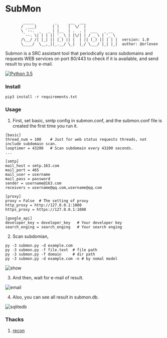 # SubMon

```
        _____         _     ___  ___
       /  ___|       | |    |  \/  |
       \ `--.  _   _ | |__  | .  . |  ___   _ __
        `--. \| | | || '_ \ | |\/| | / _ \ | '_ \
       /\__/ /| |_| || |_) || |  | || (_) || | | |  version: 1.0
       \____/  \__,_||_.__/ \_|  |_/ \___/ |_| |_|  author: @orleven

```

Submon is a SRC assistant tool that periodically scans subdomains and requests WEB services on port 80/443 to check if it is available, and send result to you by e-mail.

[![Python 3.5](https://img.shields.io/badge/python-3.5-yellow.svg)](https://www.python.org/)


### Install

```
pip3 install -r requirements.txt
```

### Usage

1. First, set basic, smtp config in submon.conf, and the submon.conf file is created the first time you run it.

```
[basic]
thread_num = 100    # Just for web status requests threads, not include subdomain scan.
looptimer = 43200   # Scan subdomain every 43200 seconds.
...

[smtp]
mail_host = smtp.163.com
mail_port = 465
mail_user = username
mail_pass = password
sender = username@163.com
receivers = username@qq.com,username@qq.com

[proxy]
proxy = False  # The setting of proxy
http_proxy = http://127.0.0.1:1080
https_proxy = https://127.0.0.1:1080

[google_api]
developer_key = developer_key   # Your developer key
search_enging = search_enging   # Your search enging
```

2. Scan subdomian,
```
py -3 submon.py -d example.com
py -3 submon.py -f file.text  # file path
py -3 submon.py -f domain     # dir path
py -3 submon.py -d example.com -n # by nomal model
```

![show](https://raw.githubusercontent.com/orleven/submon/master/show/show.png)

3. And then, wait for e-mail of result.

![email](https://raw.githubusercontent.com/orleven/submon/master/show/email.png)

4. Also, you can see all result in submon.db.

![sqlitedb](https://raw.githubusercontent.com/orleven/submon/master/show/sqlitedb.png)

### Thacks

1. [recon](https://github.com/t0w4r/recon)